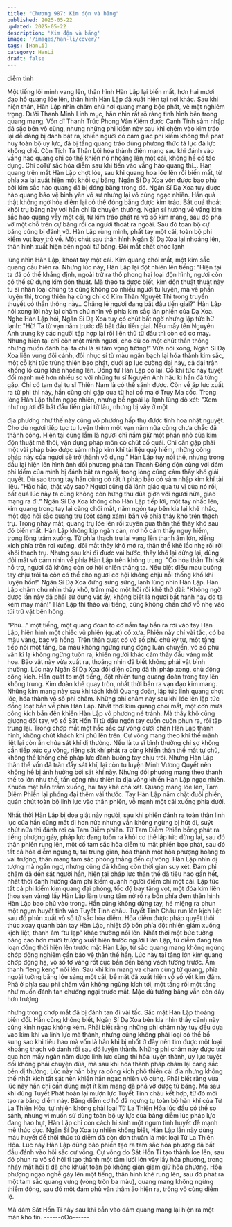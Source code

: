 ```yaml
---
title: "Chương 987: Kim độn và băng"
published: 2025-05-22
updated: 2025-05-22
description: 'Kim độn và băng'
image: '/images/han-li/cover/'
tags: [HanLi]
category: HanLi
draft: false
---
```


diễm tinh

Một tiếng lôi minh vang lên, thân hình Hàn Lập lại biến mất, hơn
hai mươi đạo hồ quang lóe lên, thân hình Hàn Lập đã xuất hiện
tại nơi khác. Sau khi hiện thân, Hàn Lập nhìn chăm chú nơi
quang mang bộc phát, vẻ mặt nghiêm trọng. Dưới Thanh Minh
Linh mục, hắn nhìn rất rõ ràng tình hình bên trong quang mang.
Vốn dĩ Thanh Trúc Phong Vân Kiếm được Canh Tinh sảm nhập
đã sắc bén vô cùng, nhưng những phi kiếm này sau khi chém vào
kim tráo lại dễ dàng bị đánh bật ra, khiến người có cảm giác phi
kiếm không thể phát huy toàn bộ uy lực, đã bị tầng quang tráo
dùng phương thức tá lực đả lực khống chế. Còn Tịch Tà Thần Lôi
hóa thành điện mạng sau khi đánh vào vầng hào quang chỉ có thể
khiến nó nhoáng lên một cái, không hề có tác dụng. Chỉ cóTử sắc
hỏa diễm sau khi tiến vào vầng hào quang thì…
Hàn quang trên mắt Hàn Lập chợt lóe, sau khi quang hoa lóe lên
rồi biến mất, từ phía xa lại xuất hiện một khối cự băng, Ngân Sí
Dạ Xoa vốn được bao phủ bởi kim sắc hào quang đã bị đóng
băng trong đó. Ngân Sí Dạ Xoa tuy được hào quang bảo vệ bình
yên vô sự nhưng lại vô cùng ngạc nhiên.
Hắn quả thật không ngờ hỏa diễm lại có thể đóng băng được kim
tráo. Bất quá thoát khỏi trụ băng này với hắn chỉ là chuyện
thường.
Ngân sí hướng về vầng kim sắc hào quang vẫy một cái, từ kim
tráo phát ra vô số kim mang, sau đó phá vỡ một chỗ trên cự băng
rồi cả người thoát ra ngoài. Sau đó toàn bộ cự băng cũng bị đánh
vỡ. Hàn Lập rùng mình, phất tay một cái, toàn bộ phi kiếm vụt bay
trở về. Một chút sau thân hình Ngân Sí Dạ Xoa lại nhoáng lên,
thân hình xuất hiện bên ngoài tử băng. Đôi mắt chết chóc lạnh

lùng nhìn Hàn Lập, khoát tay một cái.
Kim quang chói mắt, một kim sắc quang cầu hiện ra.
Nhưng lúc này, Hàn Lập lại đột nhiên lên tiếng:
"Hiện tại ta đã có thể khẳng định, ngoài trừ ra thổ phong hai loại
độn hình, ngươi còn có thể sử dụng kim độn thuật. Mà theo ta
được biết, kim độn thuật thuật này tu sĩ nhân loại chúng ta cũng
không có nhiều người tu luyện, mà về phần luyện thi, trong thiên
hạ cũng chỉ có Kim Thân Nguyệt Thi trong truyền thuyết có thần
thông này.. Chẳng lẻ ngươi đang bắt đầu tiến giai?"
Hàn Lập nói xong lời này lại chăm chú nhìn về phía kim sắc lân
phiến của Dạ Xoa.
Nghe Hàn Lập hỏi, Ngân Sí Dạ Xoa tuy có chút bất ngờ nhưng
lập tức hừ lạnh:
"Hừ! Ta từ vạn năm trước đã bắt đầu tiến giai. Nếu mấy tên
Nguyên Anh trung kỳ các người tập hợp lại rồi liên thủ từ đầu thì
còn có cơ may. Nhưng hiện tại chỉ còn một mình ngươi, cho dù có
một chút thần thông nhưng muốn đánh bại ta chỉ là si tâm vọng
tưởng!”
Vừa nói xong, Ngân Sí Dạ Xoa liền vung đôi cánh, đôi nhục sí từ
màu ngân bạch lại hóa thành kim sắc, một cỗ khí tức trùng thiên
bạo phát, dưới áp lực cường đại này, cả đại trận khổng lồ cũng
khẽ nhoáng lên.
Đồng tử Hàn Lập co lại. Cỗ khí tức này tuyệt đối mạnh mẽ hơn
nhiều so với những tu sĩ Nguyên Anh hậu kì hắn đã từng gặp. Chỉ
có tam đại tu sĩ Thiên Nam là có thể sánh được. Còn về áp lực
xuất ra từ phi thi này, hắn cũng chỉ gặp qua từ hai cổ ma ở Trụy
Ma cốc.
Trong lòng Hàn Lập thầm ngạc nhiên, nhưng bề ngoài lại lạnh
lùng dò xét:
"Xem như ngươi đã bắt đầu tiến giai từ lâu, nhưng bị vây ở một

địa phương như thế này cũng vô phương hấp thụ được tinh hoa
nhật nguyệt. Cho dù ngươi tiếp tục tu luyện thêm một vạn năm
nữa cũng chưa chắc đã thành công. Hiện tại cùng lắm là ngươi
chỉ nắm giữ một phần nhỏ của kim độn thuật mà thôi, vận dụng
pháp môn có chút cổ quái. Chỉ cần gặp phải một vài pháp bảo
được sảm nhập kim khí tài liệu quỷ hiếm, những công pháp này
của ngươi sẽ trở thành vô dụng.”
Hàn Lập tuy nói thế, nhưng trong đầu lại hiện lên hình ảnh đối
phương phá tan Thanh Đồng độn cùng với đám phi kiếm của
mình bị đánh bật ra ngoài, trong lòng cũng cảm thấy khó giải
quyết. Dù sao trong tay hắn cũng có rất ít pháp bảo có sảm nhập
kim khí tài liệu.
"Hắc hắc, thật vậy sao? Ngươi cũng đã lãnh giáo qua tư vị của nó
rồi, bất quá lúc này ta cũng không còn hứng thú đùa giỡn với
ngươi nữa, giao mạng ra đi.”
Ngân Sí Dạ Xoa không cho Hàn Lập tiếp lời, một tay nhấc lên,
kim quang trong tay lại càng chói mắt, năm ngón tay bên kia lại
khẽ nhấc, một đạo hôi sắc quang trụ (cột sáng xám) bắn về phía
thây khô trên thạch trụ. Trong nháy mắt, quang trụ lóe lên rồi
xuyên qua thân thể thây khô sau đó biến mất. Hàn Lập không kịp
ngăn cản, mơ hồ cảm thấy nguy hiểm, trong lòng trầm xuống.
Từ phía thạch trụ lại vang lên thanh âm lớn, xiềng xích phía trên
rơi xuống, đôi mắt thây khô mở ra, thân thể khẽ lắc nhẹ rồi rời
khỏi thạch trụ. Nhưng sau khi đi được vài bước, thây khô lại dừng
lại, dùng đôi mắt vô cảm nhìn về phía Hàn Lập trên không trung.
"Có hóa thân Thi sát hỗ trợ, ngươi đã không còn cơ hội chiến
thắng ta. Nếu biết điều mau buông tay chịu trói ta còn có thể cho
ngươi cơ hội không chịu nỗi thống khổ khi luyện hồn!" Ngân Sí Dạ
Xoa đứng sừng sững, lạnh lùng nhìn Hàn Lập.
Hàn Lập chăm chú nhìn thây khô, trầm mặc một hồi rồi khẽ thở
dài: "Không ngờ được lần này đã phải sử dụng vật ấy, không biết
là ngươi bất hạnh hay do ta kém may mắn!” Hàn Lập thì thào vài
tiếng, cũng không chần chờ vỗ nhẹ vào túi trữ vật bên hông.

"Phù..." một tiếng, một quang đoàn to cỡ nắm tay bắn ra rơi vào
tay Hàn Lập, hiện hình một chiếc vũ phiến (quạt) cổ xưa.
Phiến này chỉ vài tấc, có ba màu vàng, bạc và hồng. Trên thân
quạt có vô số phù chú ký tự, một tầng tiếp nối một tầng, ba màu
không ngừng rung động luân chuyển, vô số phù văn kì lạ không
ngừng tuôn ra, khiến người khác cảm thấy đầu váng mắt hoa.
Bảo vật này vừa xuất ra, thoáng nhìn đã biết không phải vật bình
thường. Lúc này Ngân Sí Dạ Xoa đối diện cũng đã thi pháp xong,
chủ động công kích. Hắn quát to một tiếng, đột nhiên tung quang
đoàn trong tay lên không trung. Kim đoàn khẽ quay tròn, nhất thời
bắn ra vạn đạo kim mang.
Những kim mang này sau khi tách khỏi Quang đoàn, lập tức linh
quang chợt lóe, hóa thành vô số phi châm. Những phi châm này
sau khi lóe lên lập tức đồng loạt bắn về phía Hàn Lập.
Nhất thời kim quang chói mắt, một cơn mưa công kích bắn đến
khiến Hàn Lập vô phương né tránh.
Mà thây khô cũng giương đôi tay, vô số Sát Hồn Ti từ đầu ngón
tay cuồn cuộn phun ra, rồi tập trung lại.
Trong chớp mắt một hắc sắc cự võng dưới chân Hàn Lập thành
hình, không chút khách khí phủ lên trên. Cự võng mang theo khí
thế mãnh liệt lại còn ẩn chứa sát khí dị thường. Nếu là tu sĩ bình
thường chỉ sợ không cần tiếp xúc cự võng, riêng sát khí phát ra
cũng khiến thân thể mất tự chủ, không thể khống chế pháp lực
đành buông tay chịu trói.
Nhưng Hàn Lập thân thể vốn đã tràn đầy sát khí, lại còn tu luyện
Minh Vương Quyết nên không hề bị ảnh hưởng bởi sát khí này.
Nhưng đối phương mang theo thanh thế to lớn như thế, tấn công
như thiên la địa võng khiến Hàn Lập ngạc nhiên. Khuôn mặt hắn
trầm xuống, hai tay khẽ chà xát. Quang mang lóe lên, Tam Diễm
Phiến lại phóng đại thêm vài thước. Tay Hàn Lập nắm chặt đuôi
phiến, quán chút toàn bộ linh lực vào thân phiến, vỗ mạnh một cái
xuống phía dưới.

Nhất thời Hàn Lập bị dọa giật nảy người, sau khi phiến đánh ra
toàn thân linh lực của hắn cũng mất đi hơn nửa nhưng vẫn không
ngừng bị hút đi, suýt chút nữa thì đánh rơi cả Tam Diễm phiến. Từ
Tam Diễm Phiến bỗng phát ra tiếng phượng gáy, pháp lực đang
tuôn ra khỏi cơ thể lập tức dừng lại, sau đó thân phiến rung lên,
một cổ tam sắc hỏa diễm từ mặt phiến bạo phát, sau đó tất cả
hỏa diễm ngưng tụ tại trung gian, hóa thành một hỏa phượng
hoàng to vài trượng, thân mang tam sắc phóng thẳng đến cự
võng.
Hàn Lập nhìn dị tượng mà ngẩn ngơ, nhưng cũng đã không còn
thời gian suy xét. Đám phi châm đã đến sát người hắn, hiện tại
pháp lực thân thể đã tiêu hao gần hết, nhất thời đành hướng đám
phi kiếm quanh người điểm chỉ một cái.
Lập tức tất cả phi kiếm kim quang đại phóng, tốc độ bay tăng vọt,
một đóa kim liên (hoa sen vàng) lấy Hàn Lập làm trung tâm nở rộ
ra bốn phía đem thân hình Hàn Lập bao phủ vào trong. Hắn cũng
không dừng tay, hé miệng ra phun một ngụm huyết tinh vào Tuyết
Tinh châu. Tuyết Tinh Châu run lên kịch liệt sau đó phún xuất vô
số tử sắc hỏa diễm.
Hỏa diễm được pháp quyết thôi thúc xoay quanh bàn tay Hàn
Lập, nhiệt độ bốn phía đột nhiên giảm xuống kịch liệt, thanh âm
“tư lạp” khác thường nổi lên.
Nhất thời một bức tường băng cao hơn mười trượng xuất hiện
trước người Hàn Lập, tử diễm đang tán loạn đồng thời hiện lên
trước mặt Hàn Lập, tử sắc quang mang không ngừng chớp động
nghiêm cẩn bảo vệ thân thể hắn.
Lúc này tại tảng lớn kim quang chớp động hạ, vô số tơ vàng rốt
cục bắn đến băng vách tường trước.
Âm thanh “leng keng” nổi lên. Sau khi kim mang va chạm cùng tử
quang, phía ngoài tường băng lóe sáng một cái, bề mặt đã xuất
hiện vô số vết kim đâm. Phà ở phía sau phi châm vẫn không
ngừng kích tới, một tầng rồi một tầng như muốn đánh tan chướng
ngại trước mắt. Mặc dù tường băng vẫn còn dày hơn trượng

nhưng trong chớp mắt đã bị đánh tan đi vài tấc.
Sắc mặt Hàn Lập thoáng biến đổi. Hắn cũng không biết, Ngân Sí
Dạ Xoa bên kia nhìn thấy cảnh này cũng kinh ngạc không kém.
Phải biết rằng những phi châm này tuy đều dựa vào kim khí và
linh lực mà thành, nhưng cũng không phải loại có thể bổ sung sao
khi tiêu hao mà vốn là hắn khi bị nhốt ở đây nên tìm được một loại
khoáng thạch vô danh rồi sau đó luyện thành.
Những phi châm này được trải qua hơn mấy ngàn năm được linh
lực cùng thi hỏa luyện thành, uy lực tuyệt đối không phải chuyện
đùa, mà sau khi hóa thành pháp châm lại càng sắc bén dị
thường. Lúc này hắn bày ra công kích phô thiên cái địa nhưng
không thể nhất kích tất sát nên khiến hắn ngạc nhiên vô cùng.
Phải biết rằng vừa lúc nãy hắn chỉ cần dùng một ít kim mang đã
phá vỡ được tử băng.
Mà sau khi dùng Tuyết Phát hoàn lại mượn lực Tuyết Tinh châu
kết hợp, từ đó mới tạo ra băng diễm này. Băng diễm cơ hồ đã
ngưng tụ toàn bộ hàn khí của Tử La Thiên Hỏa, tự nhiên không
phải loại Tử La Thiên Hỏa lúc đầu có thể so sánh, nhưng vì muốn
sử dùng toàn bộ uy lực của băng diễm lúc pháp lực đang hao hụt,
Hàn Lập chỉ còn cách hi sinh một ngụm tinh huyết để mạnh mẽ
thúc dục. Ngân Sí Dạ Xoa tự nhiên không biết, Hàn Lập lần này
dùng máu huyết để thôi thúc tử diễm đã còn đơn thuần là một loại
Tử La Thiên Hỏa.
Lúc này Hàn Lập dùng bảo phiến tạo ra tam sắc hỏa phượng đã
bắt đầu đánh vào hôi sắc cự võng. Cự võng do Sát Hồn Ti tạo
thành lóe lên, sau đó phun ra vô số hôi ti tạo thành một tấm lưới
lớn vây lấy hỏa phượng, trong nháy mắt hôi ti đã che khuất toàn
bộ không gian giam giữ hỏa phượng.
Hỏa phượng ngạo nghễ gáy lên một tiếng, thân hình khẽ rung lên,
sau đó phát ra một tam sắc quang vựng (vòng tròn ba màu),
quang mang không ngừng thiểm động, sau đó một đám phù văn
thâm ảo hiện ra, trông vô cùng diễm lệ.

Mà đám Sát Hồn Ti này sau khi bắn vào đám quang mang lại hiện
ra một màn khó tin.
------oOo------
